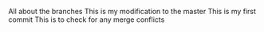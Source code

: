 All about the branches
This is my modification to the master
This is my first commit
This is to check for any merge conflicts

